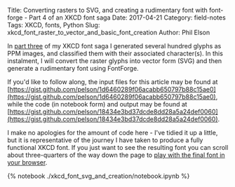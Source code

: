 Title: Converting rasters to SVG, and creating a rudimentary font with font-forge - Part 4 of an XKCD font saga
Date: 2017-04-21
Category: field-notes
Tags: XKCD, fonts, Python
Slug: xkcd_font_raster_to_vector_and_basic_font_creation
Author: Phil Elson

In [part three]({filename}/field_notes/xkcd_font_pt3.md) of my XKCD font saga I generated several hundred glyphs as PPM images, and
classified them with their associated character(s). In this instalment, I will convert the raster glyphs into vector form (SVG) and then
generate a rudimentary font using FontForge.

<!-- PELICAN_END_SUMMARY -->

If you'd like to follow along, the input files for this article may be found at [https://gist.github.com/pelson/1d6460289f06acabb650797b88c15ae0](https://gist.github.com/pelson/1d6460289f06acabb650797b88c15ae0),
while the code (in notebook form) and output may be found at [https://gist.github.com/pelson/18434e3bd37dcde8dd28a5a24def0060](https://gist.github.com/pelson/18434e3bd37dcde8dd28a5a24def0060).

I make no apologies for the amount of code here - I've tidied it up a little, but it is representative of the journey I have taken to produce
a fully functional XKCD font. If you just want to see the resulting font you can scroll about three-quarters of the way down the page to 
[play with the final font in your browser](#font-final).


{% notebook ./xkcd_font_svg_and_creation/notebook.ipynb %}
